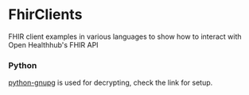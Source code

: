 # FhirClients
FHIR client examples in various languages to show how to interact with Open Healthhub's FHIR API

### Python

[python-gnupg](https://docs.red-dove.com/python-gnupg/#deployment-requirements) is used for decrypting, check the link for setup.
